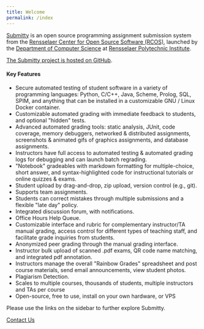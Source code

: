 ```yaml
---
title: Welcome
permalink: /index
---
```


[Submitty](http://submitty.org) is an open source programming
assignment submission system from the 
[Rensselaer Center for Open Source Software (RCOS)](https://rcos.io/), 
launched by the
[Department of Computer Science](http://www.cs.rpi.edu/) at
[Rensselaer Polytechnic Institute](http://www.rpi.edu/).

[The Submitty project is hosted on GitHub](https://github.com/Submitty/). 


#### Key Features

* Secure automated testing of student software in a variety of
  programming languages: Python, C/C++, Java, Scheme, Prolog, SQL,
  SPIM, and anything that can be installed in a customizable GNU /
  Linux Docker container.
* Customizable automated grading with immediate feedback to students,
  and optional "hidden" tests.
* Advanced automated grading tools: static analysis, JUnit, code
  coverage, memory debuggers, networked & distributed assignments,
  screenshots & animated gifs of graphics assignments, and database
  assignments.
* Instructors have full access to automated testing & automated
  grading logs for debugging and can launch batch regrading.
* "Notebook" gradeables with markdown formatting for multiple-choice,
  short answer, and syntax-highlighted code for instructional
  tutorials or online quizzes & exams.
* Student upload by drag-and-drop, zip upload, version control (e.g.,
  git).
* Supports team assignments.
* Students can correct mistakes through multiple submissions and a
  flexible "late day" policy.
* Integrated discussion forum, with notifications.
* Office Hours Help Queue.
* Customizable interface and rubric for complementary instructor/TA
  manual grading, access control for different types of teaching
  staff, and facilitate grade inquiries from students.
* Anonymized peer grading through the manual grading interface.
* Instructor bulk upload of scanned .pdf exams, QR code name matching,
  and integrated pdf annotation.
* Instructors manage the overall "Rainbow Grades" spreadsheet and post
  course materials, send email announcements, view student photos.
* Plagiarism Detection.
* Scales to multiple courses, thousands of students, multiple instructors and TAs per course
* Open-source, free to use, install on your own hardware, or VPS

Please use the links on the sidebar to further explore Submitty.

[Contact Us](/contact)





